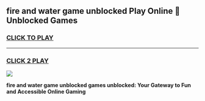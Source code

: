 
## fire and water game unblocked Play Online 👋 Unblocked Games
<h3>
<a href="https://premium.freeplayer.one?title=fire_and_water_game_unblocked&ref=19F">CLICK TO PLAY</a></h3>
<hr>

<h3>
<a href="https://premium.freeplayer.one?title=fire_and_water_game_unblocked&ref=19F">CLICK 2 PLAY</a>
  
</h3>

<a href="https://premium.freeplayer.one?title=fire_and_water_game_unblocked&ref=19F"><img src="https://clearcache.store/games.png"></a>


**fire and water game unblocked games unblocked: Your Gateway to Fun and Accessible Online Gaming**
